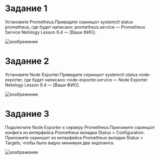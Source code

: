# Задание 1

Установите Prometheus.Приведите скриншот systemctl status prometheus, где будет написано: prometheus.service — Prometheus Service Netology Lesson 9.4 — [Ваши ФИО].

![изображение](https://user-images.githubusercontent.com/107613708/221546672-470680ec-caf9-42a1-91b1-70678c56399c.png)

# Задание 2
Установите Node Exporter.Приведите скриншот systemctl status node-exporter, где будет написано: node-exporter.service — Node Exporter Netology Lesson 9.4 — [Ваши ФИО].

![изображение](https://user-images.githubusercontent.com/107613708/221553385-806923a2-ecd3-4765-92ac-9e4a46f97e91.png)

# Задание 3

Подключите Node Exporter к серверу Prometheus.Приложите скриншот конфига из интерфейса Prometheus вкладки Status > Configuration. Приложите скриншот из интерфейса Prometheus вкладки Status > Targets, чтобы было видно минимум два эндпоинта.

![изображение](https://user-images.githubusercontent.com/107613708/221556307-cac518b0-b12d-4f10-b911-b76a55dcafe9.png)




